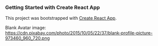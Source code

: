 ### Getting Started with Create React App

This project was bootstrapped with [Create React App](https://github.com/facebook/create-react-app).

Blank Avatar image: https://cdn.pixabay.com/photo/2015/10/05/22/37/blank-profile-picture-973460_960_720.png